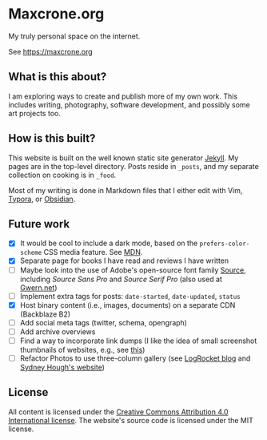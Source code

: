# Maxcrone.org

My truly personal space on the internet.

See https://maxcrone.org

## What is this about?

I am exploring ways to create and publish more of my own work. This includes writing, photography, software development, and possibly some art projects too.

## How is this built?

This website is built on the well known static site generator [Jekyll](https://jekyllrb.com/). My pages are in the top-level directory. Posts reside in `_posts`, and my separate collection on cooking is in `_food`.

Most of my writing is done in Markdown files that I either edit with Vim, [Typora](https://typora.io/), or [Obsidian](https://obsidian.md/).

## Future work

- [x] It would be cool to include a dark mode, based on the `prefers-color-scheme` CSS media feature. See [MDN](https://developer.mozilla.org/en-US/docs/Web/CSS/@media/prefers-color-scheme).
- [x] Separate page for books I have read and reviews I have written
- [ ] Maybe look into the use of Adobe's open-source font family [Source](https://en.wikipedia.org/wiki/Source_Serif), including *Source Sans Pro* and *Source Serif Pro* (also used at [Gwern.net](https://gwern.net))
- [ ] Implement extra tags for posts: `date-started`, `date-updated`, `status`
- [x] Host binary content (i.e., images, documents) on a separate CDN (Backblaze B2)
- [ ] Add social meta tags (twitter, schema, opengraph)
- [ ] Add archive overviews
- [ ] Find a way to incorporate link dumps (I like the idea of small screenshot thumbnails of websites, e.g., see [this](https://www.endriarichardson.com/essays))
- [ ] Refactor Photos to use three-column gallery (see [LogRocket blog](https://blog.logrocket.com/responsive-image-gallery-css-flexbox/) and [Sydney Hough's website](https://shough.me/photos/))

## License

All content is licensed under the [Creative Commons Attribution 4.0 International license](https://creativecommons.org/licenses/by/4.0/). The website's source code is licensed under the MIT license.
